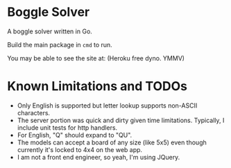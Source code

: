 # Boggle Solver

A boggle solver written in Go. 


Build the main package in `cmd` to run.

You may be able to see the site at: (Heroku free dyno. YMMV)


# Known Limitations and TODOs

- Only English is supported but letter lookup supports non-ASCII characters.
- The server portion was quick and dirty given time limitations. Typically, I include unit tests for http handlers.
- For English, "Q" should expand to "QU".
- The models can accept a board of any size (like 5x5) even though currently it's locked to 4x4 on the web app.
- I am not a front end engineer, so yeah, I'm using JQuery.